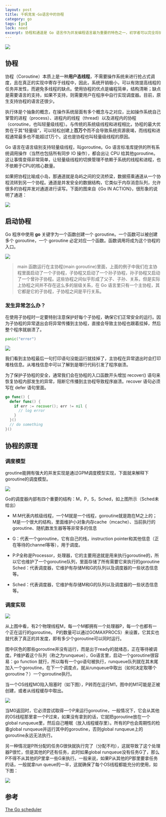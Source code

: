 ```yaml
---
layout: post
title: 千帆竞发-Go语言中的协程
category: go
tags: [go]
lock: need
excerpt: 协程和通道是 Go 语言作为并发编程语言最为重要的特色之一，初学者可以完全将协程理解为线程，但是用起来比线程更加简单，占用的资源也更少。
---
```


![](https://raw.githubusercontent.com/xmzpc/PicBed/master/img/201912/20191206173910.jpg)

## 协程

协程（Coroutine）本质上是一种**用户态线程**，不需要操作系统来进行抢占式调度，且在真正的实现中寄存于线程中，因此，系统开销极小，可以有效提高线程的任务并发性，而避免多线程的缺点。使用协程的优点是编程简单，结构清晰；缺点是需要语言的支持，如果不支持，则需要用户在程序中自行实现调度器。目前，原生支持协程的语言还很少。

执行体是个抽象的概念，在操作系统层面有多个概念与之对应，比如操作系统自己掌管的进程（process）、进程内的线程（thread）以及进程内的协程（coroutine，也叫轻量级线程）。与传统的系统级线程和进程相比，协程的最大优势在于其“轻量级”，可以轻松创建上**百万个**而不会导致系统资源衰竭，而线程和进程通常最多也不能超过1万个。这也是协程也叫轻量级线程的原因。

Go 语言在语言级别支持轻量级线程，叫goroutine。Go 语言标准库提供的所有系统调用操作（当然也包括所有同步 IO 操作），都会出让 CPU 给其他goroutine。这让事情变得非常简单，让轻量级线程的切换管理不依赖于系统的线程和进程，也不依赖于CPU的核心数量。

如果把协程比喻成小岛，那通道就是岛屿之间的交流桥梁，数据搭乘通道从一个协程流转到另一个协程。通道是并发安全的数据结构，它类似于内存消息队列，允许很多的协程并发对通道进行读写。下面的图来自《Go IN ACTION》，很形象的说明了通道：

![](https://raw.githubusercontent.com/xmzpc/PicBed/master/img/201912/20191206174052.jpg)

## 启动协程

Go 程序中使用 **go** 关键字为一个函数创建一个 goroutine。一个函数可以被创建多个 goroutine，一个 goroutine 必定对应一个函数。函数调用将成为这个协程的入口。

![](https://raw.githubusercontent.com/xmzpc/PicBed/master/img/201912/20191206174448.png)

> main 函数运行在主协程(main goroutine)里面，上面的例子中我们在主协程里面启动了一个子协程，子协程又启动了一个孙子协程，孙子协程又启动了一个曾孙子协程。这些协程之间似乎形成了父子、子孙、关系，但是实际上协程之间并不存在这么多的层级关系，在 Go 语言里只有一个主协程，其它都是它的子协程，子协程之间是平行关系。

### 发生异常怎么办？

在使用子协程时一定要特别注意保护好每个子协程，确保它们正常安全的运行。因为子协程的异常退出会将异常传播到主协程，直接会导致主协程也跟着挂掉，然后整个程序就崩溃了。

``` go
panic("error")
```

![](https://raw.githubusercontent.com/xmzpc/PicBed/master/img/201912/20191206175014.png)

我们看到主协程最后一句打印语句没能运行就挂掉了，主协程在异常退出时会打印堆栈信息。从堆栈信息中可以了解到是哪行代码引发了程序崩溃。

为了保护子协程的安全，通常我们会在协程的入口函数开头增加 recover() 语句来恢复协程内部发生的异常，阻断它传播到主协程导致程序崩溃。recover 语句必须写在 defer 语句里面。

``` go
go func() {
  defer func() {
    if err := recover(); err != nil {
      // log error
    }
  }()
  // do something
}()

```

## 协程的原理

### 调度模型

groutine能拥有强大的并发实现是通过GPM调度模型实现，下面就来解释下goroutine的调度模型。

![](https://raw.githubusercontent.com/xmzpc/PicBed/master/img/201912/20191206181049.Png)

Go的调度器内部有四个重要的结构：M，P，S，Sched，如上图所示（Sched未给出）

- M:M代表内核级线程，一个M就是一个线程，goroutine就是跑在M之上的；M是一个很大的结构，里面维护小对象内存cache（mcache）、当前执行的goroutine、随机数发生器等等非常多的信息
- G：代表一个goroutine，它有自己的栈，instruction pointer和其他信息（正在等待的channel等等），用于调度。
- P:P全称是Processor，处理器，它的主要用途就是用来执行goroutine的，所以它也维护了一个goroutine队列，里面存储了所有需要它来执行的goroutine Sched：代表调度器，它维护有存储M和G的队列以及调度器的一些状态信息等。

- Sched：代表调度器，它维护有存储M和G的队列以及调度器的一些状态信息等。

### 调度实现

![](https://raw.githubusercontent.com/xmzpc/PicBed/master/img/201912/20191206182715.Png)

从上图中看，有2个物理线程M，每一个M都拥有一个处理器P，每一个也都有一个正在运行的goroutine。
P的数量可以通过GOMAXPROCS）来设置，它其实也就代表了真正的并发度，即有多少个goroutine可以同时运行。

图中灰色的那些goroutine并没有运行，而是出于ready的就绪态，正在等待被调度。P维护着这个队列（称之为runqueue），Go语言里，启动一个goroutine很容易：go function 就行，所以每有一个go语句被执行，runqueue队列就在其末尾加入一个goroutine，在下一个调度点，就从runqueue中取出（如何决定取哪个goroutine？）一个goroutine执行。



当一个OS线程MO陷入阻塞时（如下图），P转而在运行M1，图中的M1可能是正被创建，或者从线程缓存中取出。

![](https://raw.githubusercontent.com/xmzpc/PicBed/master/img/201912/20191206185752.Png)

当M0返回时，它必须尝试取得一个P来运行goroutine，一般情况下，它会从其他的OS线程那里拿一个P过来，如果没有拿到的话，它就把goroutine放在一个global runqueue里，然后自己睡眠（放入线程缓存里）。所有的P也会周期性的检查global runqueue并运行其中的goroutine，否则global runqueue上的goroutine永远无法执行。

另一种情况是P所分配的任务G很快就执行完了（分配不均），这就导致了这个处理器P很忙，但是其他的P还有任务，此时如果global runqueue没有任务G了，那么P不得不从其他的P里拿一些G来执行。一般来说，如果P从其他的P那里要拿任务的话，一般就拿run queue的一半，这就确保了每个OS线程都能充分的使用，如下图：

![](https://raw.githubusercontent.com/xmzpc/PicBed/master/img/201912/20191206191535.Png)

## 参考

[The Go scheduler](http://morsmachine.dk/go-scheduler)